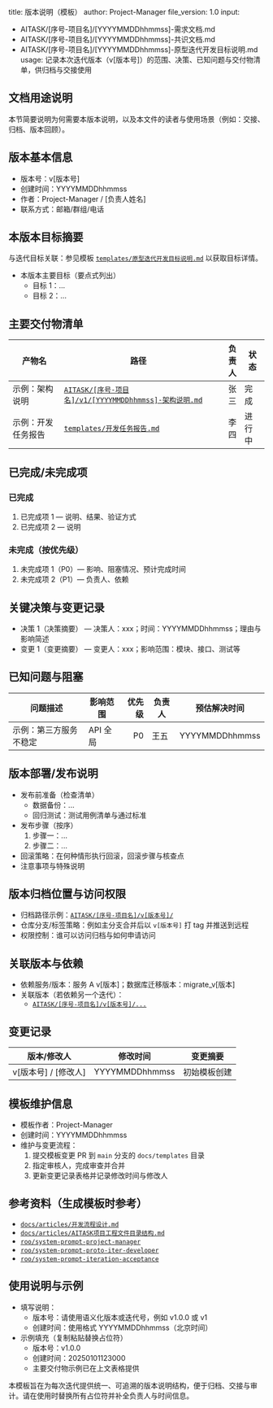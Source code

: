 title: 版本说明（模板）
author: Project-Manager
file_version: 1.0
input:
  - AITASK/[序号-项目名]/[YYYYMMDDhhmmss]-需求文档.md
  - AITASK/[序号-项目名]/[YYYYMMDDhhmmss]-共识文档.md
  - AITASK/[序号-项目名]/[YYYYMMDDhhmmss]-原型迭代开发目标说明.md
usage: 记录本次迭代版本（v[版本号]）的范围、决策、已知问题与交付物清单，供归档与交接使用

<!-- 用途：快速理解本版本的范围与交接要点 -->
## 文档用途说明
本节简要说明为何需要本版本说明，以及本文件的读者与使用场景（例如：交接、归档、版本回顾）。

<!-- 用途：列出版本的基本识别信息 -->
## 版本基本信息
- 版本号：v[版本号]
- 创建时间：YYYYMMDDhhmmss
- 作者：Project-Manager / [负责人姓名]
- 联系方式：邮箱/群组/电话

<!-- 用途：概述本次迭代的目标 -->
## 本版本目标摘要
与迭代目标关联：参见模板 [`templates/原型迭代开发目标说明.md`](templates/原型迭代开发目标说明.md:1) 以获取目标详情。
- 本版本主要目标（要点式列出）
  - 目标 1：...
  - 目标 2：...

<!-- 用途：列出本版本的交付物及责任人 -->
## 主要交付物清单
| 产物名 | 路径 | 负责人 | 状态 |
|---|---|---:|---|
| 示例：架构说明 | [`AITASK/[序号-项目名]/v1/[YYYYMMDDhhmmss]-架构说明.md`](AITASK/[序号-项目名]/v1/[YYYYMMDDhhmmss]-架构说明.md:1) | 张三 | 完成 |
| 示例：开发任务报告 | [`templates/开发任务报告.md`](templates/开发任务报告.md:1) | 李四 | 进行中 |

<!-- 用途：区分已完成与未完成的项，按优先级排列 -->
## 已完成/未完成项
### 已完成
1. 已完成项 1 — 说明、结果、验证方式
2. 已完成项 2 — 说明

### 未完成（按优先级）
1. 未完成项 1（P0）— 影响、阻塞情况、预计完成时间
2. 未完成项 2（P1）— 负责人、依赖

<!-- 用途：记录影响本版本的重要决策与变更 -->
## 关键决策与变更记录
- 决策 1（决策摘要） — 决策人：xxx；时间：YYYYMMDDhhmmss；理由与影响简述
- 变更 1（变更摘要） — 变更人：xxx；影响范围：模块、接口、测试等

<!-- 用途：列出已知问题与阻塞及处理建议 -->
## 已知问题与阻塞
| 问题描述 | 影响范围 | 优先级 | 负责人 | 预估解决时间 |
|---|---|---:|---|---|
| 示例：第三方服务不稳定 | API 全局 | P0 | 王五 | YYYYMMDDhhmmss |

<!-- 用途：说明部署/发布的步骤与注意事项 -->
## 版本部署/发布说明
- 发布前准备（检查清单）
  - 数据备份：...
  - 回归测试：测试用例清单与通过标准
- 发布步骤（按序）
  1. 步骤一：...
  2. 步骤二：...
- 回滚策略：在何种情形执行回滚，回滚步骤与核查点
- 注意事项与特殊说明

<!-- 用途：说明版本归档位置与谁有访问权限 -->
## 版本归档位置与访问权限
- 归档路径示例：[`AITASK/[序号-项目名]/v[版本号]/`](AITASK/[序号-项目名]/v1/:1)
- 仓库分支/标签策略：例如主分支合并后以 `v[版本号]` 打 tag 并推送到远程
- 权限控制：谁可以访问归档与如何申请访问

<!-- 用途：列出与本版本相关的外部依赖与其他版本 -->
## 关联版本与依赖
- 依赖服务/版本：服务 A v[版本]；数据库迁移版本：migrate_v[版本]
- 关联版本（若依赖另一个迭代）：
  - [`AITASK/[序号-项目名]/v[版本号]/...`](AITASK/[序号-项目名]/v1/:1)

<!-- 用途：记录每次变更的历史 -->
## 变更记录
| 版本/修改人 | 修改时间 | 变更摘要 |
|---|---|---|
| v[版本号] / [修改人] | YYYYMMDDhhmmss | 初始模板创建 |

<!-- 用途：模板作者与维护流程说明 -->
## 模板维护信息
- 模板作者：Project-Manager
- 创建时间：YYYYMMDDhhmmss
- 维护与变更流程：
  1. 提交模板变更 PR 到 `main` 分支的 `docs/templates` 目录
  2. 指定审核人，完成审查并合并
  3. 更新变更记录表格并记录修改时间与修改人

<!-- 用途：参考资料，便于查阅流程与目录规范 -->
## 参考资料（生成模板时参考）
- [`docs/articles/开发流程设计.md`](docs/articles/开发流程设计.md:1)
- [`docs/articles/AITASK项目工程文件目录结构.md`](docs/articles/AITASK项目工程文件目录结构.md:1)
- [`roo/system-prompt-project-manager`](roo/system-prompt-project-manager:1)
- [`roo/system-prompt-proto-iter-developer`](roo/system-prompt-proto-iter-developer:1)
- [`roo/system-prompt-iteration-acceptance`](roo/system-prompt-iteration-acceptance:1)

<!-- 用途：填表说明与示例，便于直接复制使用 -->
## 使用说明与示例
- 填写说明：
  - 版本号：请使用语义化版本或迭代号，例如 v1.0.0 或 v1
  - 创建时间：使用格式 YYYYMMDDhhmmss（北京时间）
- 示例填充（复制粘贴替换占位符）
  - 版本号：v1.0.0
  - 创建时间：20250101123000
  - 主要交付物示例已在上文表格提供

<!-- 用途：结束语，确保模板便于自动化使用 -->
本模板旨在为每次迭代提供统一、可追溯的版本说明结构，便于归档、交接与审计。请在使用时替换所有占位符并补全负责人与时间信息。